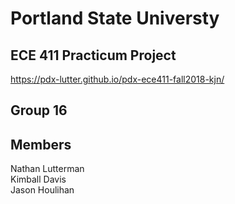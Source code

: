 # Portland State Universty

## ECE 411 Practicum Project

https://pdx-lutter.github.io/pdx-ece411-fall2018-kjn/

## Group 16

## Members  
Nathan Lutterman  
Kimball Davis  
Jason Houlihan   
